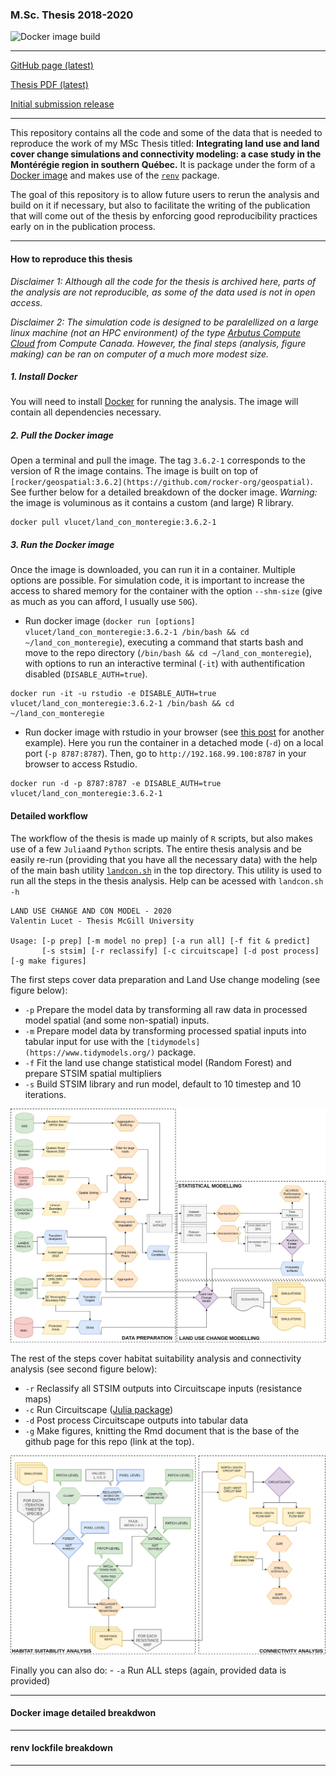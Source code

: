 
### M.Sc. Thesis 2018-2020

![Docker image
build](https://github.com/VLucet/landchange-connectivity-monteregie/workflows/Build%20/%20Push%20Docker%20image/badge.svg)

-----

[GitHub page
(latest)](https://vlucet.github.io/landchange-connectivity-monteregie/)

[Thesis PDF
(latest)](https://github.com/VLucet/landchange-connectivity-monteregie/blob/master/thesis/build/thesis.pdf)

[Initial submission
release](https://github.com/VLucet/landchange-connectivity-monteregie/)

-----

This repository contains all the code and some of the data that is
needed to reproduce the work of my MSc Thesis titled: **Integrating land
use and land cover change simulations and connectivity modeling: a case
study in the Montérégie region in southern Québec.** It is package under
the form of a [Docker
image](https://docs.docker.com/engine/reference/commandline/image/) and
makes use of the
[`renv`](https://rstudio.github.io/renv/articles/renv.html) package.

The goal of this repository is to allow future users to rerun the
analysis and build on it if necessary, but also to facilitate the
writing of the publication that will come out of the thesis by enforcing
good reproducibility practices early on in the publication process.

-----

#### How to reproduce this thesis

*Disclaimer 1: Although all the code for the thesis is archived here,
parts of the analysis are not reproducible, as some of the data used is
not in open access.*

*Disclaimer 2: The simulation code is designed to be paralellized on a
large linux machine (not an HPC environment) of the type [Arbutus
Compute Cloud](https://docs.computecanada.ca/wiki/Cloud_resources) from
Compute Canada. However, the final steps (analysis, figure making) can
be ran on computer of a much more modest size.*

##### 1\. Install Docker

You will need to install [Docker](https://docs.docker.com/get-docker/)
for running the analysis. The image will contain all dependencies
necessary.

##### 2\. Pull the Docker image

Open a terminal and pull the image. The tag `3.6.2-1` corresponds to the
version of R the image contains. The image is built on top of
`[rocker/geospatial:3.6.2](https://github.com/rocker-org/geospatial)`.
See further below for a detailed breakdown of the docker image.
*Warning:* the image is voluminous as it contains a custom (and large) R
library.

    docker pull vlucet/land_con_monteregie:3.6.2-1

##### 3\. Run the Docker image

Once the image is downloaded, you can run it in a container. Multiple
options are possible. For simulation code, it is important to increase
the access to shared memory for the container with the option
`--shm-size` (give as much as you can afford, I usually use `50G`).

  - Run docker image (`docker run [options]
    vlucet/land_con_monteregie:3.6.2-1 /bin/bash && cd
    ~/land_con_monteregie`), executing a command that starts bash and
    move to the repo directory (`/bin/bash && cd
    ~/land_con_monteregie`), with options to run an interactive terminal
    (`-it`) with authentification disabled (`DISABLE_AUTH=true`).

<!-- end list -->

    docker run -it -u rstudio -e DISABLE_AUTH=true vlucet/land_con_monteregie:3.6.2-1 /bin/bash && cd ~/land_con_monteregie

  - Run docker image with rstudio in your browser (see [this
    post](https://ropenscilabs.github.io/r-docker-tutorial/02-Launching-Docker.html)
    for another example). Here you run the container in a detached mode
    (`-d`) on a local port (`-p 8787:8787`). Then, go to
    `http://192.168.99.100:8787` in your browser to access Rstudio.

<!-- end list -->

    docker run -d -p 8787:8787 -e DISABLE_AUTH=true vlucet/land_con_monteregie:3.6.2-1

#### Detailed workflow

The workflow of the thesis is made up mainly of `R` scripts, but also
makes use of a few `Julia`and `Python` scripts. The entire thesis
analysis and be easily re-run (providing that you have all the necessary
data) with the help of the main bash utility
[`landcon.sh`](https://github.com/VLucet/landchange-connectivity-monteregie/blob/master/landcon.sh)
in the top directory. This utility is used to run all the steps in the
thesis analysis. Help can be acessed with `landcon.sh -h`

    LAND USE CHANGE AND CON MODEL - 2020
    Valentin Lucet - Thesis McGill University
    
    Usage: [-p prep] [-m model no prep] [-a run all] [-f fit & predict]
           [-s stsim] [-r reclassify] [-c circuitscape] [-d post process] [-g make figures]

The first steps cover data preparation and Land Use change modeling (see
figure below):

  - `-p` Prepare the model data by transforming all raw data in
    processed model spatial (and some non-spatial) inputs.
  - `-m` Prepare model data by transforming processed spatial inputs
    into tabular input for use with the
    `[tidymodels](https://www.tidymodels.org/)` package.
  - `-f` Fit the land use change statistical model (Random Forest) and
    prepare STSIM spatial multipliers
  - `-s` Build STSIM library and run model, default to 10 timestep and
    10 iterations.

![wkfl1](thesis/figures/Chapter1_flowchart.png)

The rest of the steps cover habitat suitability analysis and
connectivity analysis (see second figure below):

  - `-r` Reclassify all STSIM outputs into Circuitscape inputs
    (resistance maps)
  - `-c` Run Circuitscape ([Julia
    package](https://github.com/Circuitscape/Circuitscape.jl))
  - `-d` Post process Circuitscape outputs into tabular data
  - `-g` Make figures, knitting the Rmd document that is the base of the
    github page for this repo (link at the top).

![wkfl1](thesis/figures/Chapter1_flowchart2.png)

Finally you can also do: - `-a` Run ALL steps (again, provided data is
provided)

-----

#### Docker image detailed breakdwon

-----

#### renv lockfile breakdown

-----
